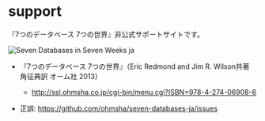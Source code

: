 support
=======

『7つのデータベース 7つの世界』非公式サポートサイトです。

![Seven Databases in Seven Weeks ja](https://avatars0.githubusercontent.com/u/4442762)

* 『7つのデータベース 7つの世界』（Eric Redmond and Jim R. Wilson共著 角征典訳 オーム社 2013）
  - http://ssl.ohmsha.co.jp/cgi-bin/menu.cgi?ISBN=978-4-274-06908-6

* 正誤: https://github.com/ohmsha/seven-databases-ja/issues
